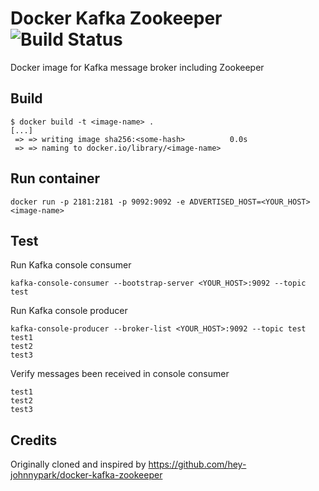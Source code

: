 Docker Kafka Zookeeper ![Build Status](https://travis-ci.org/hey-johnnypark/docker-kafka-zookeeper.svg?branch=master)
======================
Docker image for Kafka message broker including Zookeeper

Build
-----
```
$ docker build -t <image-name> .
[...]
 => => writing image sha256:<some-hash>          0.0s
 => => naming to docker.io/library/<image-name>
```

Run container
-------------
```
docker run -p 2181:2181 -p 9092:9092 -e ADVERTISED_HOST=<YOUR_HOST> <image-name>
```

Test
----
Run Kafka console consumer
```
kafka-console-consumer --bootstrap-server <YOUR_HOST>:9092 --topic test
```

Run Kafka console producer
```
kafka-console-producer --broker-list <YOUR_HOST>:9092 --topic test
test1
test2
test3
```

Verify messages been received in console consumer
```
test1
test2
test3
```

Credits
-------
Originally cloned and inspired by https://github.com/hey-johnnypark/docker-kafka-zookeeper
